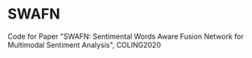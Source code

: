 # SWAFN
Code for Paper "SWAFN: Sentimental Words Aware Fusion Network for Multimodal Sentiment Analysis", COLING2020
